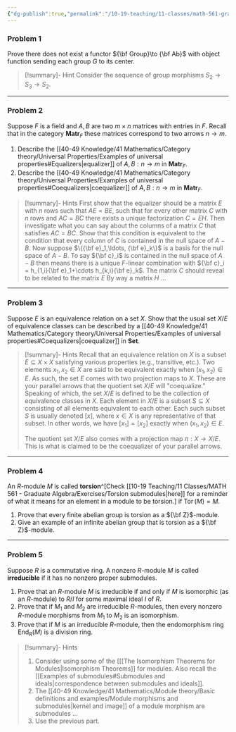 ```yaml
---
{"dg-publish":true,"permalink":"/10-19-teaching/11-classes/math-561-graduate-algebra/2024-fall/homework/homework-2/","updated":"2024-09-30T05:37:47-07:00"}
---
```


### Problem 1


<div class="transclusion internal-embed is-loaded"><div class="markdown-embed">




Prove there does not exist a functor ${\bf Group}\to {\bf Ab}$ with object function sending each group $G$ to its center.

> [!summary]- Hint
> Consider the sequence of group morphisms $S_2\to S_3\to S_2$.

</div></div>


---

### Problem 2


<div class="transclusion internal-embed is-loaded"><div class="markdown-embed">




Suppose $F$ is a field and $A, B$ are two $m\times n$ matrices with entries in $F$. Recall that in the category $\textbf{Matr}_F$ these matrices correspond to two arrows $n\to m$.
1. Describe the [[40-49 Knowledge/41 Mathematics/Category theory/Universal Properties/Examples of universal properties#Equalizers\|equalizer]] of $A, B:n\to m$ in $\textbf{Matr}_F$.
2. Describe the [[40-49 Knowledge/41 Mathematics/Category theory/Universal Properties/Examples of universal properties#Coequalizers\|coequalizer]] of $A, B:n\to m$ in $\textbf{Matr}_F$.

>[!summary]- Hints
>First show that the equalizer should be a matrix $E$ with $n$ rows such that $AE=BE$, such that for every other matrix $C$ with $n$ rows and $AC=BC$ there exists a unique factorization $C=EH$. Then investigate what you can say about the columns of a matrix $C$ that satisfies $AC=BC$. Show that this condition is equivalent to the condition that every column of $C$ is contained in the null space of $A-B$. Now suppose $\{{\bf e}_1,\ldots, {\bf e}_k\}$ is a basis for the null space of $A-B$. To say ${\bf c}_i$ is contained in the null space of $A-B$ then means there is a unique $F$-linear combination with ${\bf c}_i = h_{1,i}{\bf e}_1+\cdots h_{k,i}{\bf e}_k$. The matrix $C$ should reveal to be related to the matrix $E$ By way a matrix $H$ ...

</div></div>


---

### Problem 3


<div class="transclusion internal-embed is-loaded"><div class="markdown-embed">




Suppose $E$ is an equivalence relation on a set $X$. Show that the usual set $X/E$ of equivalence classes can be described by a [[40-49 Knowledge/41 Mathematics/Category theory/Universal Properties/Examples of universal properties#Coequalizers\|coequalizer]] in $\textbf{Set}$.

>[!summary]- Hints
>Recall that an equivalence relation on $X$ is a subset $E\subseteq X\times X$ satisfying various properties (e.g., transitive, etc.). Two elements $x_1,x_2\in X$ are said to be equivalent exactly when $(x_1, x_2)\in E$. As such, the set $E$ comes with two projection maps to $X$. These are your parallel arrows that the quotient set $X/E$ will "coequalize." Speaking of which, the set $X/E$ is defined to be the collection of equivalence classes in $X$. Each element in $X/E$ is a subset $S\subseteq X$ consisting of all elements equivalent to each other. Each such subset $S$ is usually denoted $[x]$, where $x\in X$ is any representative of that subset. In other words, we have $[x_1]=[x_2]$ exactly when $(x_1,x_2)\in E$.
>
>The quotient set $X/E$ also comes with a projection map $\pi:X\to X/E$. This is what is claimed to be the coequalizer of your parallel arrows.

</div></div>


---

### Problem 4


<div class="transclusion internal-embed is-loaded"><div class="markdown-embed">




An $R$-module $M$ is called **torsion**^[Check [[10-19 Teaching/11 Classes/MATH 561 - Graduate Algebra/Exercises/Torsion submodules\|here]] for a reminder of what it means for an element in a module to be torsion.] if $\operatorname{Tor}(M)=M$.
1. Prove that every finite abelian group is torsion as a ${\bf Z}$-module.
2. Give an example of an infinite abelian group that is torsion as a ${\bf Z}$-module.

</div></div>


---

### Problem 5


<div class="transclusion internal-embed is-loaded"><div class="markdown-embed">




Suppose $R$ is a commutative ring. A nonzero $R$-module $M$ is called **irreducible** if it has no nonzero proper submodules.
1. Prove that an $R$-module $M$ is irreducible if and only if $M$ is isomorphic (as an $R$-module) to $R/I$ for some maximal ideal $I$ of $R$.
2. Prove that if $M_1$ and $M_2$ are irreducible $R$-modules, then every nonzero $R$-module morphisms from $M_1$ to $M_2$ is an isomorphism.
3. Prove that if $M$ is an irreducible $R$-module, then the endomorphism ring $\operatorname{End}_R(M)$ is a division ring. 

>[!summary]- Hints
>1. Consider using some of the [[[The Isomorphism Theorems for Modules\|Isomorphism Theorems]] for modules. Also recall the [[Examples of submodules#Submodules and ideals\|correspondence between submodules and ideals]].
>2. The [[40-49 Knowledge/41 Mathematics/Module theory/Basic definitions and examples/Module morphisms and submodules\|kernel and image]] of a module morphism are submodules ...
>3. Use the previous part.

</div></div>
